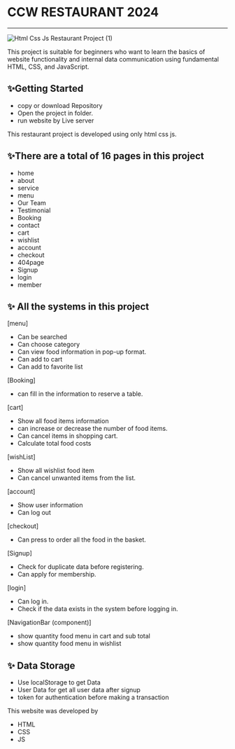 # CCW RESTAURANT 2024
---
![Html Css Js Restaurant Project (1)](https://github.com/user-attachments/assets/7ea37630-9aac-4990-b5aa-91bf61abc71f)

This project is suitable for beginners who want to learn the basics of website functionality and internal data communication using fundamental HTML, CSS, and JavaScript.

## ✨Getting Started
- copy or download Repository
- Open the project in folder.
- run website by Live server


This restaurant project is developed using only html css js. 


## ✨There are a total of 16 pages in this project
- home
- about
- service
- menu
- Our Team 
- Testimonial
- Booking
- contact
- cart
- wishlist
- account
- checkout
- 404page
- Signup
- login
- member

## ✨ All the systems in this project
[menu]
- Can be searched
- Can choose category
- Can view food information in pop-up format.
- Can add to cart
- Can add to favorite list

[Booking]
- can fill in the information to reserve a table.

[cart]
- Show all food items information
- can increase or decrease the number of food items.
- Can cancel items in shopping cart.
- Calculate total food costs

[wishList]
- Show all wishlist food item
- Can cancel unwanted items from the list.

[account]
- Show user information
- Can log out

[checkout]
- Can press to order all the food in the basket.

[Signup]
-  Check for duplicate data before registering.
- Can apply for membership.

[login]
- Can log in.
- Check if the data exists in the system before logging in.

[NavigationBar (component)]
- show quantity food menu in cart and sub total
- show quantity food menu in wishlist


## ✨ Data Storage
- Use localStorage to get Data 
- User Data for get all user data after signup 
- token for authentication before making a transaction

This website was developed by
- HTML
- CSS
- JS

